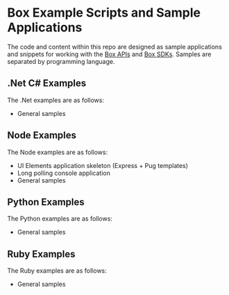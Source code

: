 # Box Example Scripts and Sample Applications
The code and content within this repo are designed as sample applications and snippets for working with the [Box APIs](https://developer.box.com/v2.0/reference) and [Box SDKs](https://developer.box.com/v2.0/page/sdks/). Samples are separated by programming language.

## .Net C# Examples
The .Net examples are as follows:
  * General samples

## Node Examples
The Node examples are as follows:
  * UI Elements application skeleton (Express + Pug templates)
  * Long polling console application
  * General samples

## Python Examples
The Python examples are as follows:
  * General samples

## Ruby Examples
The Ruby examples are as follows: 
  * General samples
